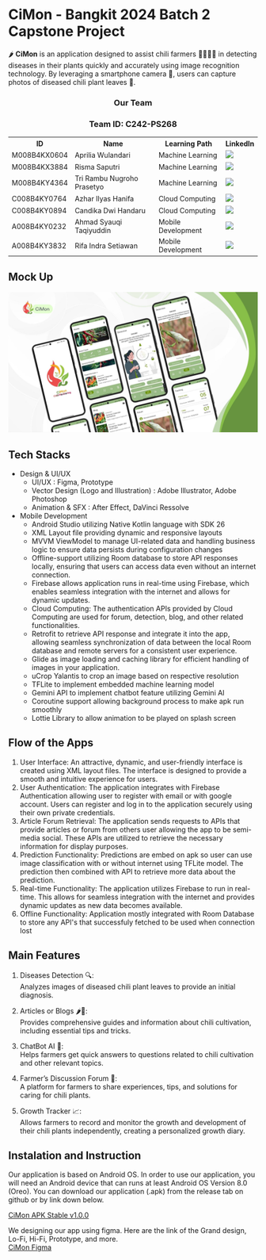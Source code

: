 # CiMon - Bangkit 2024 Batch 2 Capstone Project 
🌶 **CiMon** is an application designed to assist chili farmers 👩‍🌾👨‍🌾 in detecting diseases in their plants quickly and accurately using image recognition technology. By leveraging a smartphone camera 📸, users can capture photos of diseased chili plant leaves 🌿.

<div align="center">
  <h3>Our Team</h3>
  <h3>Team ID: C242-PS268</h3>
  <table align="center">
    <tr>
      <th>ID</th>
      <th>Name</th>
      <th>Learning Path</th>
      <th>LinkedIn</th>
    </tr>
    <tr>
      <td>M008B4KX0604</td>
      <td>Aprilia Wulandari</td>
      <td>Machine Learning</td>
      <td>
        <a href="https://www.linkedin.com/in/aprilia-wulandari-/"><img src="https://img.shields.io/badge/linkedin-%230077B5.svg?style=for-the-badge&logo=linkedin&logoColor=white"></a>
      </td>
    </tr>
    <tr>
      <td>M008B4KX3884</td>
      <td>Risma Saputri</td>
      <td>Machine Learning</td>
    <td>
        <a href="https://www.linkedin.com/in/rismasaputri/"><img src="https://img.shields.io/badge/linkedin-%230077B5.svg?style=for-the-badge&logo=linkedin&logoColor=white"></a>
      </td>
    </tr>
    <tr>
      <td>M008B4KY4364</td>
      <td>Tri Rambu Nugroho Prasetyo</td>
      <td>Machine Learning</td>
      <td>
        <a href="https://www.linkedin.com/in/tri-rambu-nugroho-prasetyo/"><img src="https://img.shields.io/badge/linkedin-%230077B5.svg?style=for-the-badge&logo=linkedin&logoColor=white"></a>
      </td>
    </tr>
    <tr>
      <td>C008B4KY0764</td>
      <td>Azhar Ilyas Hanifa</td>
      <td>Cloud Computing</td>
      <td>
        <a href="https://www.linkedin.com/in/azharilyas/"><img src="https://img.shields.io/badge/linkedin-%230077B5.svg?style=for-the-badge&logo=linkedin&logoColor=white"></a>
      </td>
    </tr>
    <tr>
      <td>C008B4KY0894</td>
      <td>Candika Dwi Handaru</td>
      <td>Cloud Computing</td>
      <td>
        <a href="https://www.linkedin.com/in/candika-dwi-handaru/"><img src="https://img.shields.io/badge/linkedin-%230077B5.svg?style=for-the-badge&logo=linkedin&logoColor=white"></a>
      </td>
    </tr>
    <tr>
      <td>A008B4KY0232</td>
      <td>Ahmad Syauqi Taqiyuddin</td>
      <td>Mobile Development</td>
      <td>
        <a href="https://www.linkedin.com/in/ahmadsyauqitaqiyuddin/"><img src="https://img.shields.io/badge/linkedin-%230077B5.svg?style=for-the-badge&logo=linkedin&logoColor=white"></a>
      </td>
    </tr>
    <tr>
      <td>A008B4KY3832</td>
      <td>Rifa Indra Setiawan</td>
      <td>Mobile Development</td>
      <td>
        <a href="https://www.linkedin.com/in/rifa-indra-setiawan/"><img src="https://img.shields.io/badge/linkedin-%230077B5.svg?style=for-the-badge&logo=linkedin&logoColor=white"></a>
      </td>
    </tr>
  </table>
</div>

## **Mock Up**
![image](https://github.com/CiMon-Capstone-Project/.github/blob/main/assets/mockup.jpg)
## **Tech Stacks**
* Design  & UI/UX
  - UI/UX : Figma, Prototype
  - Vector Design (Logo and Illustration) : Adobe Illustrator, Adobe Photoshop
  - Animation & SFX : After Effect, DaVinci Ressolve
* Mobile Development
  - Android Studio utilizing Native Kotlin language with SDK 26
  - XML Layout file providing dynamic and responsive layouts
  - MVVM ViewModel to manage UI-related data and handling business logic to ensure data persists during configuration changes
  - Offline-support utilizing Room database to store API responses locally, ensuring that users can access data even without an internet connection.
  - Firebase allows application runs in real-time using Firebase, which enables seamless integration with the internet and allows for dynamic updates.
  - Cloud Computing: The authentication APIs provided by Cloud Computing are used for forum, detection, blog, and other related functionalities.
  - Retrofit to retrieve API response and integrate it into the app, allowing seamless synchronization of data between the local Room database and remote servers for a consistent user experience.
  - Glide as image loading and caching library for efficient handling of images in your application.
  - uCrop Yalantis to crop an image based on respective resolution
  - TFLite to implement embedded machine learning model
  - Gemini API to implement chatbot feature utilizing Gemini AI
  - Coroutine support allowing background process to make apk run smoothly
  - Lottie Library to allow animation to be played on splash screen

## **Flow of the Apps**
1. User Interface: An attractive, dynamic, and user-friendly interface is created using XML layout files. The interface is designed to provide a smooth and intuitive experience for users.
2. User Authentication: The application integrates with Firebase Authentication allowing user to register with email or with google account. Users can register and log in to the application securely using their own private credentials.
3. Article Forum Retrieval: The application sends requests to APIs that provide articles or forum from others user allowing the app to be semi-media social. These APIs are utilized to retrieve the necessary information for display purposes.
4. Prediction Functionality: Predictions are embed on apk so user can use image classification with or without internet using TFLite model. The prediction then combined with API to retrieve more data about the prediction.
5. Real-time Functionality: The application utilizes Firebase to run in real-time. This allows for seamless integration with the internet and provides dynamic updates as new data becomes available.
6. Offline Functionality: Application mostly integrated with Room Database to store any API's that successfuly fetched to be used when connection lost

## **Main Features**
1. Diseases Detection 🔍: <br>
   Analyzes images of diseased chili plant leaves to provide an initial diagnosis.

3. Articles or Blogs 🌶📖: <br>
Provides comprehensive guides and information about chili cultivation, including essential tips and tricks.

3. ChatBot AI 🤖: <br>
Helps farmers get quick answers to questions related to chili cultivation and other relevant topics.

4. Farmer’s Discussion Forum 💬: <br>
A platform for farmers to share experiences, tips, and solutions for caring for chili plants.

5. Growth Tracker 📈: <br>
Allows farmers to record and monitor the growth and development of their chili plants independently, creating a personalized growth diary.

## **Instalation and Instruction**
Our application is based on Android OS. In order to use our application, you will need an Android device that can runs at least Android OS Version 8.0 (Oreo). You can download our application (.apk) from the release tab on github or by link down below. <br>

[CiMon APK Stable v1.0.0](https://github.com/CiMon-Capstone-Project/Mobile-Development/releases/tag/V1.0.0-stable)

We designing our app using figma. Here are the link of the Grand design, Lo-Fi, Hi-Fi, Prototype, and more. <br>
[CiMon Figma](https://www.figma.com/design/1WbH8Mr0UFSYiHrvQGHxNu/PROJECT-CiMon?node-id=0-1)
